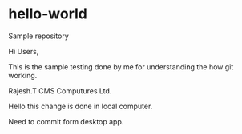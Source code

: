 # hello-world
Sample repository

Hi Users,

This is the sample testing done by me for understanding the how git working.

Rajesh.T
CMS Computures Ltd.


Hello this change is done in local computer.

Need to commit form desktop app.

